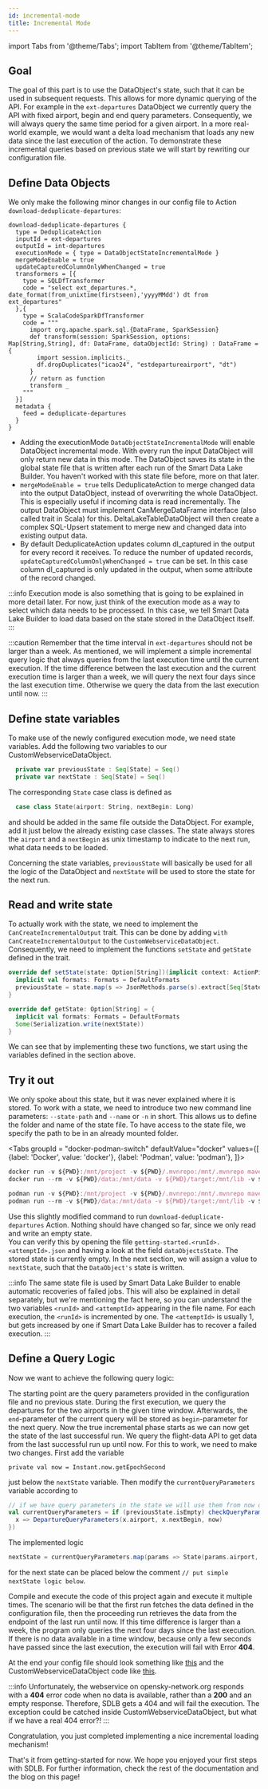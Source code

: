 ```yaml
---
id: incremental-mode
title: Incremental Mode
---
```


import Tabs from '@theme/Tabs';
import TabItem from '@theme/TabItem';

## Goal
The goal of this part is to use the DataObject's state, such that it can be used in subsequent requests. 
This allows for more dynamic querying of the API. 
For example in the `ext-departures` DataObject we currently query the API with fixed airport, begin and end query parameters. 
Consequently, we will always query the same time period for a given airport.
In a more real-world example, we would want a delta load mechanism that loads any new data since the last execution of the action. 
To demonstrate these incremental queries based on previous state we will start by rewriting our configuration file.

## Define Data Objects
We only make the following minor changes in our config file to Action `download-deduplicate-departures`:
```
download-deduplicate-departures {
  type = DeduplicateAction
  inputId = ext-departures
  outputId = int-departures
  executionMode = { type = DataObjectStateIncrementalMode }
  mergeModeEnable = true
  updateCapturedColumnOnlyWhenChanged = true
  transformers = [{
    type = SQLDfTransformer
    code = "select ext_departures.*, date_format(from_unixtime(firstseen),'yyyyMMdd') dt from ext_departures"
  },{
    type = ScalaCodeSparkDfTransformer
    code = """
      import org.apache.spark.sql.{DataFrame, SparkSession}
      def transform(session: SparkSession, options: Map[String,String], df: DataFrame, dataObjectId: String) : DataFrame = {
        import session.implicits._
        df.dropDuplicates("icao24", "estdepartureairport", "dt")
      }
      // return as function
      transform _
    """
  }]
  metadata {
    feed = deduplicate-departures
  }
}
```
- Adding the executionMode `DataObjectStateIncrementalMode` will enable DataObject incremental mode. With every run the input DataObject will only return new data in this mode.
The DataObject saves its state in the global state file that is written after each run of the Smart Data Lake Builder. You haven't worked with this state file before, more on that later.
- `mergeModeEnable = true` tells DeduplicateAction to merge changed data into the output DataObject, instead of overwriting the whole DataObject. This is especially useful if incoming data is read incrementally.
The output DataObject must implement CanMergeDataFrame interface (also called trait in Scala) for this. DeltaLakeTableDataObject will then create a complex SQL-Upsert statement to merge new and changed data into existing output data.
- By default DeduplicateAction updates column dl_captured in the output for every record it receives. To reduce the number of updated records, `updateCapturedColumnOnlyWhenChanged = true` can be set.
In this case column dl_captured is only updated in the output, when some attribute of the record changed.

:::info
Execution mode is also something that is going to be explained in more detail later.
For now, just think of the execution mode as a way to select which data needs to be processed.
In this case, we tell Smart Data Lake Builder to load data based on the state stored in the DataObject itself.
:::

:::caution
Remember that the time interval in `ext-departures` should not be larger than a week. As mentioned, we will implement a simple incremental query logic that always queries from the last execution time until the current execution.
If the time difference between the last execution and the current execution time is larger than a week, we will query the next four days since the last execution time. Otherwise we query the data from the last execution until now.
:::

## Define state variables
To make use of the newly configured execution mode, we need state variables. Add the following two variables to our CustomWebserviceDataObject.
```scala  
  private var previousState : Seq[State] = Seq()
  private var nextState : Seq[State] = Seq()
```
The corresponding `State` case class is defined as 

```scala
  case class State(airport: String, nextBegin: Long)
```

and should be added in the same file outside the DataObject. For example, add it just below the already existing case classes. 
The state always stores the `airport` and a `nextBegin` as unix timestamp to indicate to the next run, what data needs to be loaded. 

Concerning the state variables, `previousState` will basically be used for all the logic of the DataObject and `nextState` will be used to store the state for the next run.

## Read and write state
To actually work with the state, we need to implement the `CanCreateIncrementalOutput` trait. 
This can be done by adding `with CanCreateIncrementalOutput` to the `CustomWebserviceDataObject`. 
Consequently, we need to implement the functions `setState` and `getState` defined in the trait. 

```scala
override def setState(state: Option[String])(implicit context: ActionPipelineContext): Unit = {
  implicit val formats: Formats = DefaultFormats
  previousState = state.map(s => JsonMethods.parse(s).extract[Seq[State]]).getOrElse(Seq())
}

override def getState: Option[String] = {
  implicit val formats: Formats = DefaultFormats
  Some(Serialization.write(nextState))
}
```
We can see that by implementing these two functions, we start using the variables defined in the section above.

## Try it out
We only spoke about this state, but it was never explained where it is stored. 
To work with a state, we need to introduce two new command line parameters: `--state-path` and `--name` or `-n` in short. 
This allows us to define the folder and name of the state file. 
To have access to the state file, we specify the path to be in an already mounted folder.

<Tabs groupId = "docker-podman-switch"
defaultValue="docker"
values={[
{label: 'Docker', value: 'docker'},
{label: 'Podman', value: 'podman'},
]}>
<TabItem value="docker">

```jsx
docker run -v ${PWD}:/mnt/project -v ${PWD}/.mvnrepo:/mnt/.mvnrepo maven:3.6.0-jdk-11-slim -- mvn -f /mnt/project/pom.xml "-Dmaven.repo.local=/mnt/.mvnrepo" package
docker run --rm -v ${PWD}/data:/mnt/data -v ${PWD}/target:/mnt/lib -v ${PWD}/config:/mnt/config --network part2_default sdl-spark:latest --config /mnt/config --feed-sel ids:download-deduplicate-departures --state-path /mnt/data/state -n getting-started
```

</TabItem>
<TabItem value="podman">

```jsx
podman run -v ${PWD}:/mnt/project -v ${PWD}/.mvnrepo:/mnt/.mvnrepo maven:3.6.0-jdk-11-slim -- mvn -f /mnt/project/pom.xml "-Dmaven.repo.local=/mnt/.mvnrepo" package
podman run --rm -v ${PWD}/data:/mnt/data -v ${PWD}/target:/mnt/lib -v ${PWD}/config:/mnt/config --hostname=localhost --pod getting-started sdl-spark:latest --config /mnt/config --feed-sel ids:download-deduplicate-departures --state-path /mnt/data/state -n getting-started
```

</TabItem>
</Tabs>

Use this slightly modified command to run `download-deduplicate-departures` Action. 
Nothing should have changed so far, since we only read and write an empty state.   
You can verify this by opening the file `getting-started.<runId>.<attemptId>.json` and having a look at the field `dataObjectsState`. The stored state is currently empty. 
In the next section, we will assign a value to `nextState`, such that the `DataObject's` state is written. 

:::info
The same state file is used by Smart Data Lake Builder to enable automatic recoveries of failed jobs.
This will also be explained in detail separately, but we're mentioning the fact here, so you can understand the two variables `<runId>` and `<attemptId>` appearing in the file name.
For each execution, the `<runId>` is incremented by one.
The `<attemptId>` is usually 1, but gets increased by one if Smart Data Lake Builder has to recover a failed execution.
:::


## Define a Query Logic
Now we want to achieve the following query logic:

The starting point are the query parameters provided in the configuration file and no previous state. 
During the first execution, we query the departures for the two airports in the given time window. 
Afterwards, the `end`-parameter of the current query will be stored as `begin`-parameter for the next query.
Now the true incremental phase starts as we can now get the state of the last successful run. 
We query the flight-data API to get data from the last successful run up until now.
For this to work, we need to make two changes. First add the variable
```
private val now = Instant.now.getEpochSecond
``` 
just below the `nextState` variable. Then modify the `currentQueryParameters` variable according to
```scala
// if we have query parameters in the state we will use them from now on
val currentQueryParameters = if (previousState.isEmpty) checkQueryParameters(queryParameters) else checkQueryParameters(previousState.map{
  x => DepartureQueryParameters(x.airport, x.nextBegin, now)
})
```
The implemented logic 
```scala
nextState = currentQueryParameters.map(params => State(params.airport, params.end))
```
for the next state can be placed below the comment `// put simple nextState logic below`. 

Compile and execute the code of this project again and execute it multiple times.
The scenario will be that the first run fetches the data defined in the configuration file, then the proceeding run retrieves the data from the endpoint of the last run until now. 
If this time difference is larger than a week, the program only queries the next four days since the last execution.
If there is no data available in a time window, because only a few seconds have passed since the last execution, the execution will fail with Error **404**.

At the end your config file should look something like [this](../config-examples/application-part3-download-incremental-mode.conf) and the CustomWebserviceDataObject code like [this](../config-examples/CustomWebserviceDataObject-2.scala).

:::info
Unfortunately, the webservice on opensky-network.org responds with a **404** error code when no data is available, rather than a **200** and an empty response. 
Therefore, SDLB gets a 404 and will fail the execution. The exception could be catched inside CustomWebserviceDataObject, but what if we have a real 404 error?!
:::

Congratulation, you just completed implementing a nice incremental loading mechanism!

That's it from getting-started for now. We hope you enjoyed your first steps with SDLB. 
For further information, check the rest of the documentation and the blog on this page!
